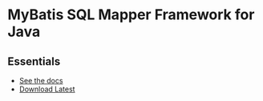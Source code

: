 MyBatis SQL Mapper Framework for Java
=====================================
Essentials
----------

* [See the docs](http://mybatis.github.io/mybatis-3)
* [Download Latest](https://github.com/mybatis/mybatis-3/releases)
